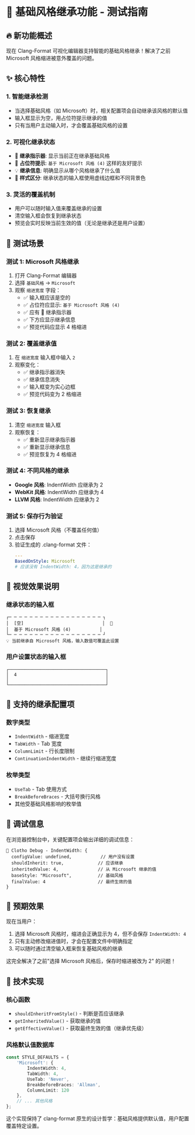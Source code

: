 # 🎯 基础风格继承功能 - 测试指南

## 🔥 新功能概述

现在 Clang-Format 可视化编辑器支持智能的基础风格继承！解决了之前 Microsoft 风格缩进被意外覆盖的问题。

## ✨ 核心特性

### 1. 智能继承检测
- 当选择基础风格（如 Microsoft）时，相关配置项会自动继承该风格的默认值
- 输入框显示为空，用占位符提示继承的值
- 只有当用户主动输入时，才会覆盖基础风格的设置

### 2. 可视化继承状态
- 🔗 **继承指示器**: 显示当前正在继承基础风格
- 📝 **占位符提示**: `基于 Microsoft 风格 (4)` 这样的友好提示
- 💡 **继承信息**: 明确显示从哪个风格继承了什么值
- 🎨 **样式区分**: 继承状态的输入框使用虚线边框和不同背景色

### 3. 灵活的覆盖机制
- 用户可以随时输入值来覆盖继承的设置
- 清空输入框会恢复到继承状态
- 预览会实时反映当前生效的值（无论是继承还是用户设置）

## 🧪 测试场景

### 测试 1: Microsoft 风格继承
1. 打开 Clang-Format 编辑器
2. 选择 `基础风格` → `Microsoft`
3. 观察 `缩进宽度` 字段：
   - ✅ 输入框应该是空的
   - ✅ 占位符应显示: `基于 Microsoft 风格 (4)`
   - ✅ 应有 🔗 继承指示器
   - ✅ 下方应显示继承信息
   - ✅ 预览代码应显示 4 格缩进

### 测试 2: 覆盖继承值
1. 在 `缩进宽度` 输入框中输入 `2`
2. 观察变化：
   - ✅ 继承指示器消失
   - ✅ 继承信息消失
   - ✅ 输入框变为实心边框
   - ✅ 预览代码变为 2 格缩进

### 测试 3: 恢复继承
1. 清空 `缩进宽度` 输入框
2. 观察恢复：
   - ✅ 重新显示继承指示器
   - ✅ 重新显示继承信息
   - ✅ 预览恢复为 4 格缩进

### 测试 4: 不同风格的继承
- **Google 风格**: IndentWidth 应继承为 2
- **WebKit 风格**: IndentWidth 应继承为 4
- **LLVM 风格**: IndentWidth 应继承为 2

### 测试 5: 保存行为验证
1. 选择 Microsoft 风格（不覆盖任何值）
2. 点击保存
3. 验证生成的 .clang-format 文件：
   ```yaml
   ---
   BasedOnStyle: Microsoft
   # 应该没有 IndentWidth: 4，因为这是继承的
   ```

## 🎨 视觉效果说明

### 继承状态的输入框
```
┌─ ─ ─ ─ ─ ─ ─ ─ ─ ─ ─ ─ ─ ─ ─ ─ ─ ─ ┐
│  [空]                              │  🔗
│  基于 Microsoft 风格 (4)           │
└─ ─ ─ ─ ─ ─ ─ ─ ─ ─ ─ ─ ─ ─ ─ ─ ─ ─ ┘
💡 当前继承自 Microsoft 风格，输入数值可覆盖此设置
```

### 用户设置状态的输入框
```
┌─────────────────────────────────────┐
│  4                                  │
│                                     │
└─────────────────────────────────────┘
```

## 🔧 支持的继承配置项

### 数字类型
- `IndentWidth` - 缩进宽度
- `TabWidth` - Tab 宽度
- `ColumnLimit` - 行长度限制
- `ContinuationIndentWidth` - 继续行缩进宽度

### 枚举类型
- `UseTab` - Tab 使用方式
- `BreakBeforeBraces` - 大括号换行风格
- 其他受基础风格影响的枚举值

## 🐛 调试信息

在浏览器控制台中，关键配置项会输出详细的调试信息：
```
🔧 Clotho Debug - IndentWidth: {
  configValue: undefined,           // 用户没有设置
  shouldInherit: true,             // 应该继承
  inheritedValue: 4,               // 从 Microsoft 继承的值
  baseStyle: "Microsoft",          // 基础风格
  finalValue: 4                    // 最终生效的值
}
```

## 🎉 预期效果

现在当用户：
1. 选择 Microsoft 风格时，缩进会正确显示为 4，但不会保存 `IndentWidth: 4`
2. 只有主动修改缩进值时，才会在配置文件中明确指定
3. 可以随时通过清空输入框来恢复基础风格的继承

这完全解决了之前"选择 Microsoft 风格后，保存时缩进被改为 2" 的问题！

## 🔮 技术实现

### 核心函数
- `shouldInheritFromStyle()` - 判断是否应该继承
- `getInheritedValue()` - 获取继承的值
- `getEffectiveValue()` - 获取最终生效的值（继承优先级）

### 风格默认值数据库
```typescript
const STYLE_DEFAULTS = {
    'Microsoft': {
        IndentWidth: 4,
        TabWidth: 4,
        UseTab: 'Never',
        BreakBeforeBraces: 'Allman',
        ColumnLimit: 120
    },
    // ... 其他风格
};
```

这个实现保持了 clang-format 原生的设计哲学：基础风格提供默认值，用户配置覆盖特定设置。
